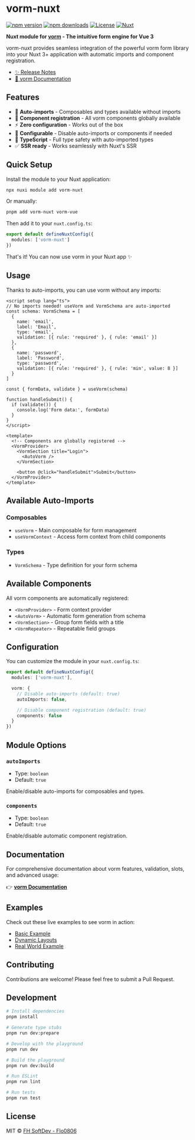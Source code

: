 # vorm-nuxt

[![npm version][npm-version-src]][npm-version-href]
[![npm downloads][npm-downloads-src]][npm-downloads-href]
[![License][license-src]][license-href]
[![Nuxt][nuxt-src]][nuxt-href]

**Nuxt module for [vorm](https://github.com/Flo0806/vorm) - The intuitive form engine for Vue 3**

vorm-nuxt provides seamless integration of the powerful vorm form library into your Nuxt 3+ application with automatic imports and component registration.

- [✨ Release Notes](/CHANGELOG.md)
- [📖 vorm Documentation](https://vorm.fh-softdev.de)

## Features

- 🚀 **Auto-imports** - Composables and types available without imports
- 🎨 **Component registration** - All vorm components globally available
- ⚡ **Zero configuration** - Works out of the box
- 🔧 **Configurable** - Disable auto-imports or components if needed
- 💪 **TypeScript** - Full type safety with auto-imported types
- ✅ **SSR ready** - Works seamlessly with Nuxt's SSR

## Quick Setup

Install the module to your Nuxt application:

```bash
npx nuxi module add vorm-nuxt
```

Or manually:

```bash
pnpm add vorm-nuxt vorm-vue
```

Then add it to your `nuxt.config.ts`:

```ts
export default defineNuxtConfig({
  modules: ['vorm-nuxt']
})
```

That's it! You can now use vorm in your Nuxt app ✨

## Usage

Thanks to auto-imports, you can use vorm without any imports:

```vue
<script setup lang="ts">
// No imports needed! useVorm and VormSchema are auto-imported
const schema: VormSchema = [
  {
    name: 'email',
    label: 'Email',
    type: 'email',
    validation: [{ rule: 'required' }, { rule: 'email' }]
  },
  {
    name: 'password',
    label: 'Password',
    type: 'password',
    validation: [{ rule: 'required' }, { rule: 'min', value: 8 }]
  }
]

const { formData, validate } = useVorm(schema)

function handleSubmit() {
  if (validate()) {
    console.log('Form data:', formData)
  }
}
</script>

<template>
  <!-- Components are globally registered -->
  <VormProvider>
    <VormSection title="Login">
      <AutoVorm />
    </VormSection>

    <button @click="handleSubmit">Submit</button>
  </VormProvider>
</template>
```

## Available Auto-Imports

### Composables
- `useVorm` - Main composable for form management
- `useVormContext` - Access form context from child components

### Types
- `VormSchema` - Type definition for your form schema

## Available Components

All vorm components are automatically registered:

- `<VormProvider>` - Form context provider
- `<AutoVorm>` - Automatic form generation from schema
- `<VormSection>` - Group form fields with a title
- `<VormRepeater>` - Repeatable field groups

## Configuration

You can customize the module in your `nuxt.config.ts`:

```ts
export default defineNuxtConfig({
  modules: ['vorm-nuxt'],

  vorm: {
    // Disable auto-imports (default: true)
    autoImports: false,

    // Disable component registration (default: true)
    components: false
  }
})
```

## Module Options

### `autoImports`

- Type: `boolean`
- Default: `true`

Enable/disable auto-imports for composables and types.

### `components`

- Type: `boolean`
- Default: `true`

Enable/disable automatic component registration.

## Documentation

For comprehensive documentation about vorm features, validation, slots, and advanced usage:

👉 **[vorm Documentation](https://vorm.fh-softdev.de)**

## Examples

Check out these live examples to see vorm in action:

- [Basic Example](https://stackblitz.com/edit/vitejs-vite-vexqxvur)
- [Dynamic Layouts](https://stackblitz.com/edit/vitejs-vite-fj6nyh4z)
- [Real World Example](https://stackblitz.com/edit/vitejs-vite-pdfe4po5)

## Contributing

Contributions are welcome! Please feel free to submit a Pull Request.

## Development

```bash
# Install dependencies
pnpm install

# Generate type stubs
pnpm run dev:prepare

# Develop with the playground
pnpm run dev

# Build the playground
pnpm run dev:build

# Run ESLint
pnpm run lint

# Run tests
pnpm run test
```

## License

MIT © [FH SoftDev - Flo0806](https://github.com/flo0806)

<!-- Badges -->

[npm-version-src]: https://img.shields.io/npm/v/vorm-nuxt/latest.svg?style=flat&colorA=020420&colorB=00DC82
[npm-version-href]: https://npmjs.com/package/vorm-nuxt
[npm-downloads-src]: https://img.shields.io/npm/dm/vorm-nuxt.svg?style=flat&colorA=020420&colorB=00DC82
[npm-downloads-href]: https://npm.chart.dev/vorm-nuxt
[license-src]: https://img.shields.io/npm/l/vorm-nuxt.svg?style=flat&colorA=020420&colorB=00DC82
[license-href]: https://npmjs.com/package/vorm-nuxt
[nuxt-src]: https://img.shields.io/badge/Nuxt-020420?logo=nuxt.js
[nuxt-href]: https://nuxt.com
